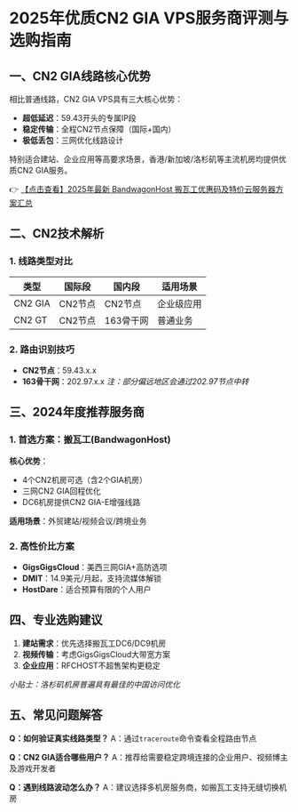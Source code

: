 # 2025年优质CN2 GIA VPS服务商评测与选购指南

## 一、CN2 GIA线路核心优势
相比普通线路，CN2 GIA VPS具有三大核心优势：
- **超低延迟**：59.43开头的专属IP段
- **稳定传输**：全程CN2节点保障（国际+国内）
- **极低丢包**：三网优化线路设计

特别适合建站、企业应用等高要求场景，香港/新加坡/洛杉矶等主流机房均提供优质CN2 GIA服务。

👉 [【点击查看】2025年最新 BandwagonHost 搬瓦工优惠码及特价云服务器方案汇总](https://bit.ly/banwagon)

## 二、CN2技术解析
### 1. 线路类型对比
| 类型 | 国际段 | 国内段 | 适用场景 |
|------|--------|--------|----------|
| CN2 GIA | CN2节点 | CN2节点 | 企业级应用 |
| CN2 GT | CN2节点 | 163骨干网 | 普通业务 |

### 2. 路由识别技巧
- **CN2节点**：59.43.x.x
- **163骨干网**：202.97.x.x
*注：部分偏远地区会通过202.97节点中转*

## 三、2024年度推荐服务商
### 1. 首选方案：搬瓦工(BandwagonHost)
**核心优势**：
- 4个CN2机房可选（含2个GIA机房）
- 三网CN2 GIA回程优化
- DC6机房提供CN2 GIA-E增强线路

**适用场景**：外贸建站/视频会议/跨境业务

### 2. 高性价比方案
- **GigsGigsCloud**：美西三网GIA+高防选项
- **DMIT**：14.9美元/月起，支持流媒体解锁
- **HostDare**：适合预算有限的个人用户

## 四、专业选购建议
1. **建站需求**：优先选择搬瓦工DC6/DC9机房
2. **视频传输**：考虑GigsGigsCloud大带宽方案
3. **企业应用**：RFCHOST不超售架构更稳定

*小贴士：洛杉矶机房普遍具有最佳的中国访问优化*

## 五、常见问题解答
**Q：如何验证真实线路类型？**
A：通过`traceroute`命令查看全程路由节点

**Q：CN2 GIA适合哪些用户？**
A：推荐给需要稳定跨境连接的企业用户、视频博主及游戏开发者

**Q：遇到线路波动怎么办？**
A：建议选择多机房服务商，如搬瓦工支持无缝切换机房